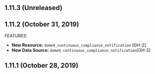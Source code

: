 ## 1.11.3 (Unreleased)

## 1.11.2 (October 31, 2019)

FEATURES:

* **New Resource:** `dome9_continuous_compliance_notification` [GH-2]
* **New Data Source:** `dome9_continuous_compliance_notification`[GH-2]

## 1.11.1 (October 28, 2019)
